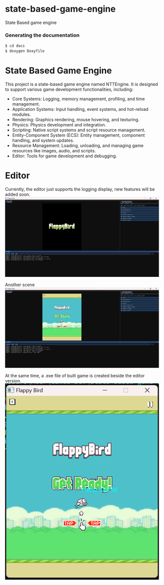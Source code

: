 # state-based-game-engine

State Based game engine

### Generating the documentation

```bash
$ cd docs
$ doxygen Doxyfile
```

# State Based Game Engine

This project is a state-based game engine named NTTEngine. It is designed to support various game development functionalities, including:

-   Core Systems: Logging, memory management, profiling, and time management.
-   Application Systems: Input handling, event systems, and hot-reload modules.
-   Rendering: Graphics rendering, mouse hovering, and texturing.
-   Physics: Physics development and integration.
-   Scripting: Native script systems and script resource management.
-   Entity-Component System (ECS): Entity management, component handling, and system updates.
-   Resource Management: Loading, unloading, and managing game resources like images, audio, and scripts.
-   Editor: Tools for game development and debugging.

# Editor

Currently, the editor just supports the logging display, new features will be added soon.
![alt text](images/example-editor.png)

Another scene
![alt text](images/editor-second-scene.png)

At the same time, a .exe file of built game is created beside the editor version.
![alt text](images/game-version.png)
